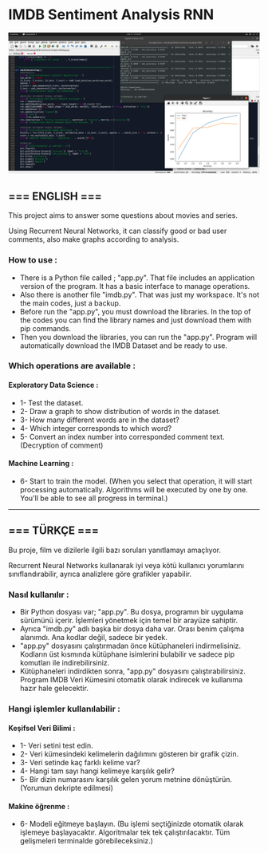 # IMDB Sentiment Analysis RNN

![](https://github.com/mertfozzy/IMDB-Sentiment-Analysis-RNN/blob/main/screenshot.png?raw=true)

## === ENGLISH ===

This project aims to answer some questions about movies and series. 

Using Recurrent Neural Networks, it can classify good or bad user comments, also make graphs according to analysis.

### How to use :
- There is a Python file called ; "app.py". That file includes an application version of the program. It has a basic interface to manage operations.
- Also there is another file "imdb.py". That was just my workspace. It's not the main codes, just a backup.
- Before run the "app.py", you must download the libraries. In the top of the codes you can find the library names and just download them with pip commands.
- Then you download the libraries, you can run the "app.py". Program will automatically download the IMDB Dataset and be ready to use.

### Which operations are available :
#### Exploratory Data Science :
- 1- Test the dataset.
- 2- Draw a graph to show distribution of words in the dataset.
- 3- How many different words are in the dataset?
- 4- Which integer corresponds to which word?
- 5- Convert an index number into corresponded comment text. (Decryption of comment)

#### Machine Learning :
- 6- Start to train the model. (When you select that operation, it will start processing automatically. Algorithms will be executed by one by one. You'll be able to see all progress in terminal.)

---

## === TÜRKÇE ===

Bu proje, film ve dizilerle ilgili bazı soruları yanıtlamayı amaçlıyor.

Recurrent Neural Networks kullanarak iyi veya kötü kullanıcı yorumlarını sınıflandırabilir, ayrıca analizlere göre grafikler yapabilir.

### Nasıl kullanılır :
- Bir Python dosyası var; "app.py". Bu dosya, programın bir uygulama sürümünü içerir. İşlemleri yönetmek için temel bir arayüze sahiptir.
- Ayrıca "imdb.py" adlı başka bir dosya daha var. Orası benim çalışma alanımdı. Ana kodlar değil, sadece bir yedek.
- "app.py" dosyasını çalıştırmadan önce kütüphaneleri indirmelisiniz. Kodların üst kısmında kütüphane isimlerini bulabilir ve sadece pip komutları ile indirebilirsiniz.
- Kütüphaneleri indirdikten sonra, "app.py" dosyasını çalıştırabilirsiniz. Program IMDB Veri Kümesini otomatik olarak indirecek ve kullanıma hazır hale gelecektir.

### Hangi işlemler kullanılabilir :
#### Keşifsel Veri Bilimi :
- 1- Veri setini test edin.
- 2- Veri kümesindeki kelimelerin dağılımını gösteren bir grafik çizin.
- 3- Veri setinde kaç farklı kelime var?
- 4- Hangi tam sayı hangi kelimeye karşılık gelir?
- 5- Bir dizin numarasını karşılık gelen yorum metnine dönüştürün. (Yorumun dekripte edilmesi)

#### Makine öğrenme :
- 6- Modeli eğitmeye başlayın. (Bu işlemi seçtiğinizde otomatik olarak işlemeye başlayacaktır. Algoritmalar tek tek çalıştırılacaktır. Tüm gelişmeleri terminalde görebileceksiniz.)
